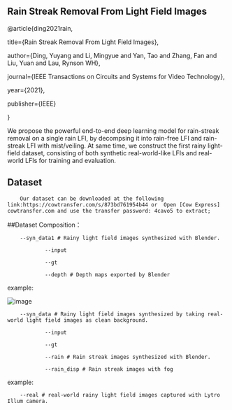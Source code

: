 ## Rain Streak Removal From Light Field Images

@article{ding2021rain,

  title={Rain Streak Removal From Light Field Images},
  
  author={Ding, Yuyang and Li, Mingyue and Yan, Tao and Zhang, Fan and Liu, Yuan and Lau, Rynson WH},
  
  journal={IEEE Transactions on Circuits and Systems for Video Technology},
  
  year={2021},
  
  publisher={IEEE}
  
}

We propose the powerful end-to-end deep learning model for rain-streak removal on a single rain LFI, by decompsing it into rain-free LFI and rain-streak LFI with mist/veiling. At same time, we construct the first rainy light-field dataset, consisting of both synthetic real-world-like LFIs and real-world LFIs for training and evaluation.

## Dataset

        Our dataset can be downloaded at the following link:https://cowtransfer.com/s/873bd761954b44 or  Open [Cow Express] cowtransfer.com and use the transfer password: 4cavo5 to extract;

##Dataset Composition：

        --syn_data1 # Rainy light field images synthesized with Blender.

                --input
        
                --gt
        
                --depth # Depth maps exported by Blender
example:

![image](https://user-images.githubusercontent.com/93031356/160370203-478b7461-230f-43e6-a933-1c9945dd7fb6.png)
        
        --syn_data # Rainy light field images synthesized by taking real-world light field images as clean background.

                --input
        
                --gt
        
                --rain # Rain streak images synthesized with Blender.
        
                --rain_disp # Rain streak images with fog
                
example:

        
        --real # real-world rainy light field images captured with Lytro Illum camera.
